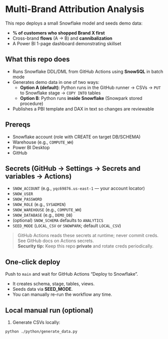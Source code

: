 # Multi-Brand Attribution Analysis 

This repo deploys a small Snowflake model and seeds demo data:
- **% of customers who shopped Brand X first**
- Cross-brand **flows** (A → B) and **cannibalization**
- A Power BI 1-page dashboard demonstrating skillset

## What this repo does
- Runs Snowflake DDL/DML from GitHub Actions using **SnowSQL** in batch mode
- Generates demo data in one of two ways:
  - **Option A (default)**: Python runs in the GitHub runner → CSVs → `PUT` to Snowflake stage → `COPY INTO` tables
  - **Option B**: Python runs **inside Snowflake** (Snowpark stored procedure)
- Publishes a PBI template and DAX in text so changes are reviewable

## Prereqs
- Snowflake account (role with CREATE on target DB/SCHEMA)
- Warehouse (e.g., `COMPUTE_WH`)
- Power BI Desktop 
- GitHub 

## Secrets (GitHub → Settings → Secrets and variables → Actions)
- `SNOW_ACCOUNT`    (e.g., `yqc69876.us-east-1` — your account locator)
- `SNOW_USER`
- `SNOW_PASSWORD`
- `SNOW_ROLE`       (e.g., `SYSADMIN`)
- `SNOW_WAREHOUSE`  (e.g., `COMPUTE_WH`)
- `SNOW_DATABASE`   (e.g., `DEMO_DB`)
- (optional) `SNOW_SCHEMA` defaults to `ANALYTICS`
- `SEED_MODE`       (`LOCAL_CSV` or `SNOWPARK`; default `LOCAL_CSV`)

> GitHub Actions reads these secrets at runtime; never commit creds.  
> See GitHub docs on Actions secrets.  
> **Security tip:** Keep this repo **private** and rotate creds periodically.

## One-click deploy
Push to `main` and wait for GitHub Actions “Deploy to Snowflake”.
- It creates schema, stage, tables, views.
- Seeds data via **SEED_MODE**.
- You can manually re-run the workflow any time.

## Local manual run (optional)
1) Generate CSVs locally:
```bash
python ./python/generate_data.py
